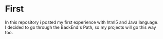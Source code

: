 # First
In this repository i posted my first experience with html5 and Java language.
I decided to go through the BackEnd's Path, so my projects will go this way too.


